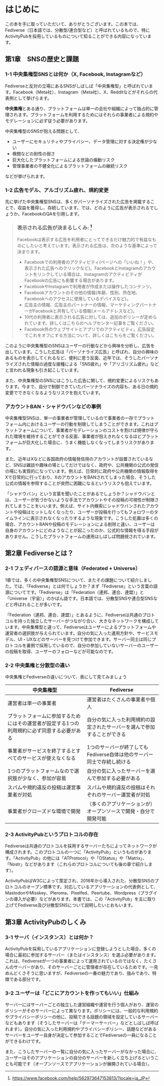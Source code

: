 # はじめに

この本を手に取っていただいて、ありがとうございます。この本では、Fediverse（日本語では、分散型/連合型など）と呼ばれているもので、特にActivityPubを採用しているものについて知ることができる内容になっています。

## 第1章　SNSの歴史と課題

### 1-1 中央集権型SNSとは何か（X, Facebook, Instagramなど）

Fediverseと反対の立場にあるSNSがしばしば「中央集権型」と呼ばれています。Facebook（Meta社）、Instagram（Meta社）、X、Redditなどがそれらの代表例として挙げらます。

**中央集権**とある通り、プラットフォームは単一の会社や組織によって独占的に管理されます。プラットフォームを利用するためにはそれらの事業者による規約やモデレーションに必ず従う必要があります。

中央集権型のSNSが抱える問題として、
* ユーザーにセキュリティやプライバシー、データ管理に対する決定権が少ない
* 検閲などの耐性の弱さ
* 巨大化したプラットフォームによる世論の煽動リスク
* 管理事業者の不健全化によるプラットフォームの継続リスク

などが挙げられます。

### 1-2 広告モデル、アルゴリズム疲れ、規約変更

先に挙げた中央集権型SNSは、多くがパーソナライズされた広告を掲載することで、収益を獲得し、存続しています。では、どのように広告が表示されるでしょうか。FacebookのQAを引用します。

> ### 表示される広告が決まるしくみ: [^1]
> Facebookは表示する広告を利用者にとってできるだけ魅力的で有益なものにしたいと考えています。表示される広告は、次のような基準によって決まります。
> * Facebookでの利用者のアクティビティ(ページへの「いいね！」や、表示された広告へのクリックなど)。FacebookとInstagramのアカウントをリンクしている場合は、InstagramのアクティビティがFacebookの広告にも影響する場合があります。
> * FacebookやInstagramで利用者が作成または操作したコンテンツ。
> * Facebookアカウントのその他の情報(年齢、性別、所在地、Facebookへのアクセスに使用しているデバイスなど)。
> * 広告主の情報、広告主のパートナーの情報、マーケティングパートナーがFacebookと共有している情報(メールアドレスなど)。
> * 10代の利用者に表示される広告に対しては、追加のポリシーが定められています。詳しくはこちらのヘルプセンター記事をご覧ください。
> * Facebook外のウェブサイトとアプリでのアクティビティ。広告設定でこれをオフにする方法について、詳しくはこちらをご覧ください。

このように中央集権型のSNSはユーザーの行動などから興味を分析し、広告を出しています。こうした広告は「パーソナライズ広告」と呼ばれ、自分の興味のあるものを表示してくれるなど、便利に思う反面、近年では、そうしたパーソナライズされた情報の過度な接種による「SNS疲れ」や「アリゴリズム疲れ」などと言われる現象も引き起こしています。

また、中央集権型のSNSにはこうした広告に関して、規約変更によるリスクもあります。今まで、自分で制御できていたパーソナライズの内容も、ある日の規約変更でできなくなるようなリスクを抱えています。

### アカウントBAN・シャドウバンなどの事例

中央集権型SNSは、単一の事業者が管理しているので事業者の一存でプラットフォーム内におけるユーザーの行動を制限してしまうことができます。これはプラットフォームについて、事業者がモデレーションのコストを割けば規律が守られた環境を維持することができる反面、事業者が抱えきれなくなるほどプラットフォームが巨大化した場合に、うまく機能しなくなってしまうリスクがあります。

また、近年はXなどに各国政府の情報発信用のアカウントが設置されているなど、SNSは雑談や趣味の場としてだけではなく、政府や、公共機関の公式の発信の場にも実質的になっています。例えば、日常的に政府や公共機関の情報取得をXで日常的に行っており、XのアカウントをBANされてしまった場合、そうした公式の情報を参照することが突然に困難になるというリスクも抱えています。

「シャドウバン」という言葉を聞いたことがあるでしょうか？シャドウバンとは、ユーザーが気づかないような手法でアカウントやその投稿の可視性が制限されてしまうことをいいます。例えば、サイト内検索にシャドウバンされたアカウントや投稿はヒットしなくなったり、ユーザーが投稿を行ってもフォロワーのタイムラインに表示されなくなったりするような現象です。こうした処置は多くの場合、アカウントBANや投稿のモデレーションによる削除と違い、ユーザーは自身のアカウントにどのようなことが起こったのか、公式的な情報を得る手段がありません。こうしたプラットフォームの運用はしばしば問題視されています。

[^1]: https://www.facebook.com/help/562973647153813/?locale=ja_JP

## 第2章 Fediverseとは？

### 2-1 フェディバースの語源と意味（Federated + Universe）

1章では、多くの中央集権型SNSについて、またその課題について紹介しました。では、「Fediverse」とは何でしょうか？まず「Fediverse」という言葉の語源についてです。「Fediverse」は「Federation（連邦、連合、連盟）」と「Universe（宇宙）」のかばん語です。日本語では、分散型SNSや連合型SNSなどと呼ばれることが多いです。

「Federation（連邦、連合、連盟）」とあるように、Fediverseは共通のプロトコルを持った独立したサーバーがつながり合い、大きなネットワークを構成しています。中央集権型と違って、Fediverseはユーザーによるプラットフォームや運営者の選択肢が与えられています。自分の気に入った運用方針や、サービスモデル、UI・UXなどのサーバーを見つけて参加できます。サーバー同士は同じプロトコルを裏側で採用しているので、自分の参加していないサーバーのユーザーの投稿を取得、ユーザーのフォローなどが可能なのです。

### 2-2 中央集権と分散型の違い

中央集権とFediverseの違いについて、表にして見てみましょう

| 中央集権型 | Fediverse |
|---|---|
| 運営者は単一の事業者 | 運営者はたくさんの事業者や個人 |
| プラットフォームに参加するためにはその運営者が設定する1つの利用規約に必ず同意する必要がある | 自分の気に入った利用規約の設定されたサーバーを選んで参加することができる |
| 事業者がサービスを終了するとすべてのサービスが使えなくなる | 1つのサーバーが終了してもFediverse自体は他のサーバー同士で存続し続ける |
| 1つのプラットフォームなので選択肢が少なく、参加が容易 | 自分の気に入ったサーバーを選んで参加する必要がある |
| スパムや規約違反の投稿は運営事業者が対処 | スパムや規約違反の投稿はそれぞれのサーバー運営者が対処 |
| 事業者がクローズドな環境で開発 | （多くのアプリケーションが）オープンソースで開発・自分で開発可能 |

### 2-3 ActivityPubというプロトコルの存在

Fediverseは共通のプロトコルを採用するサーバーたちによってネットワークが構成されます。このプロトコルの一つに「ActivityPub」というものがあります。「ActivityPub」の他には「ATProtocol」や「OStatus」や「Matrix」、「Nostr」などがあります（これらのプロトコルについても後の章で紹介します）。

ActivityPubはW3Cによって策定され、2018年から導入された、分散型SNSのプロトコルのオープン標準です。対応しているアプリケーションの代表例として、MastodonやMisskey、Pleroma、Pixelfed、Peertube、Wordpress（プラグインの導入が必要）などがあります。本書では、この「ActivityPub」を主に取り上げてFediverse及び分散型SNSについて説明したいとおもいます。

## 第3章 ActivityPubのしくみ

### 3-1 サーバ（インスタンス）とは何か？

ActivityPubを採用しているアプリケーションに登録しようとした場合、多くの場合に最初に参加するサーバー（またはインスタンス）を選ぶ必要があります。これは、Fediverseが一つの事業者によって運用されているのではなく、たくさんのサーバーがあり、そのサーバーごとに管理者が存在しているためです。一見めんどくさそうに思いますが、Fediverseの一番の魅力であり、強みであり、特徴である部分です。

### 3-2 ユーザーは「どこにアカウントを作ってもいい」仕組み

サーバーにはサーバーごとの独立した運営組織や運営を行う個人がおり、運営のポリシーがそのサーバーによって異なります。ポリシーには、一般的な利用規約やプライバシーポリシーの他に、投稿できる話題の領域を設定しているサーバーなどもあります（そうしたサーバーは「テーマーサーバー」などとしばしば呼ばれます）。自分の気に入った利用規約やプライバシーポリシー、話題などがあるサーバーをユーザー自身が決定して参加することでFediverseの一員になることができるわけです。

また、こうしたサーバーの一覧に自分の気に入ったサーバーがなかった場合に、ユーザーはそのアプリケーションの自分のサーバーを新しく立ち上げるということも可能です（オープンソースでアプリケーションが展開されている場合）。

